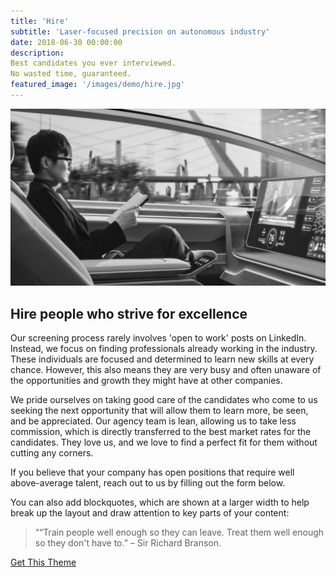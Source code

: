 ```yaml
---
title: 'Hire'
subtitle: 'Laser-focused precision on autonomous industry'
date: 2018-06-30 00:00:00
description: 
Best candidates you ever interviewed.
No wasted time, guaranteed.
featured_image: '/images/demo/hire.jpg'
---
```


![](/images/demo/hire-2.jpg)

## Hire people who strive for excellence 

Our screening process rarely involves 'open to work' posts on LinkedIn. Instead, we focus on finding professionals already working in the industry. These individuals are focused and determined to learn new skills at every chance. However, this also means they are very busy and often unaware of the opportunities and growth they might have at other companies. 

We pride ourselves on taking good care of the candidates who come to us seeking the next opportunity that will allow them to learn more, be seen, and be appreciated. Our agency team is lean, allowing us to take less commission, which is directly transferred to the best market rates for the candidates. They love us, and we love to find a perfect fit for them without cutting any corners. 

If you believe that your company has open positions that require well above-average talent, reach out to us by filling out the form below. 

You can also add blockquotes, which are shown at a larger width to help break up the layout and draw attention to key parts of your content:

> ““Train people well enough so they can leave. Treat them well enough so they don't have to.” – Sir Richard Branson. 

<a href="https://jekyllthemes.io/theme/personal-website-jekyll-theme" class="button button--large">Get This Theme</a>
